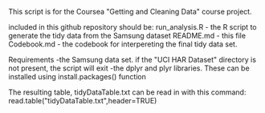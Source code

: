 This script is for the Coursea "Getting and Cleaning Data" course project.

included in this github repository should be:
run_analysis.R - the R script to generate the tidy data from the Samsung dataset
README.md - this file
Codebook.md - the codebook for interpereting the final tidy data set.


Requirements
-the Samsung data set. if the "UCI HAR Dataset" directory is not present, the script will exit
-the dplyr and plyr libraries. These can be installed using install.packages() function

The resulting table, tidyDataTable.txt can be read in with this command:
read.table("tidyDataTable.txt",header=TRUE)

